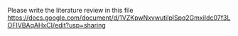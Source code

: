 Please write the literature review in this file
https://docs.google.com/document/d/1VZKpwNxvwutiIplSpq2GmxiIdc07f3LOFIVBAqAHxCI/edit?usp=sharing
